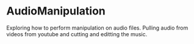 # AudioManipulation
Exploring how to perform manipulation on audio files. Pulling audio from videos from youtube and cutting and editting the music.
